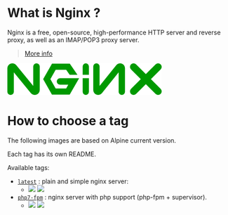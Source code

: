# What is Nginx ?

Nginx is a free, open-source, high-performance HTTP server and reverse proxy, as well as an IMAP/POP3 proxy server.

> [More info](http://nginx.org/en/)

![Nginx](https://raw.githubusercontent.com/vSense/docker-nginx/master/logo.png)

# How to choose a tag

The following images are based on Alpine current version.

Each tag has its own README.

Available tags:
-   [`latest`](https://github.com/vSense/docker-nginx/tree/master/nginx) : plain and simple nginx server:
    -  [![](https://images.microbadger.com/badges/image/vsense/nginx.svg)](http://microbadger.com/images/vsense/nginx "Get your own image badge on microbadger.com")  [![](https://images.microbadger.com/badges/version/vsense/nginx.svg)](http://microbadger.com/images/vsense/nginx "Get your own version badge on microbadger.com")
-   [`php7-fpm`](https://github.com/vSense/docker-nginx/tree/master/php-fpm) : nginx server with php support (php-fpm + supervisor).
    -  [![](https://images.microbadger.com/badges/image/vsense/nginx.svg)](http://microbadger.com/images/vsense/nginx "Get your own image badge on microbadger.com")  [![](https://images.microbadger.com/badges/version/vsense/nginx.svg)](http://microbadger.com/images/vsense/nginx "Get your own version badge on microbadger.com")
